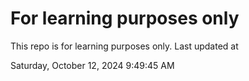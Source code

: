 # For learning purposes only
This repo is for learning purposes only.
Last updated at

Saturday, October 12, 2024 9:49:45 AM

